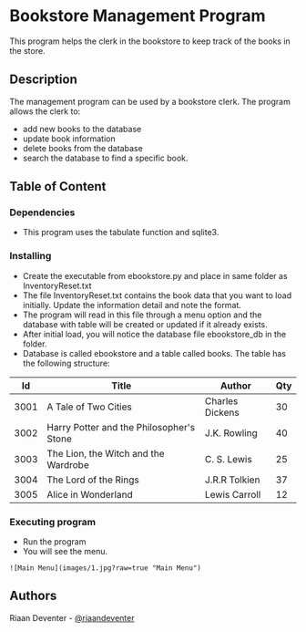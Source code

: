 # Bookstore Management Program

This program helps the clerk in the bookstore to keep track of the books in the store.

## Description

The management program can be used by a bookstore clerk. The program allows the clerk to:
* add new books to the database
* update book information
* delete books from the database
* search the database to find a specific book.

## Table of Content

### Dependencies

* This program uses the tabulate function and sqlite3.

### Installing

* Create the executable from ebookstore.py and place in same folder as InventoryReset.txt
* The file InventoryReset.txt contains the book data that you want to load initially. Update the information detail and note the format.
* The program will read in this file through a menu option and the database with table will be created or updated if it already exists.
* After initial load, you will notice the database file ebookstore_db in the folder.
* Database is called ebookstore and a table called books. The table has the following structure:

|Id     | Title                                     | Author             | Qty  |
|-------|-------------------------------------------|--------------------|------|
|3001   | A Tale of Two Cities                      | Charles Dickens    | 30   |
|3002   | Harry Potter and the Philosopher's Stone  | J.K. Rowling       | 40   |
|3003   | The Lion, the Witch and the Wardrobe      | C. S. Lewis        | 25   |
|3004   | The Lord of the Rings                     | J.R.R Tolkien      | 37   |
|3005   | Alice in Wonderland                       | Lewis Carroll      | 12   |

### Executing program

* Run the program
* You will see the menu.
```
![Main Menu](images/1.jpg?raw=true "Main Menu")
```

## Authors

Riaan Deventer  - [@riaandeventer](https://twitter.com/riaandeventer)
